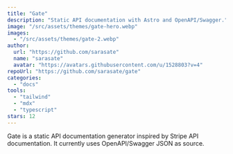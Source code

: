 ```yaml
---
title: "Gate"
description: "Static API documentation with Astro and OpenAPI/Swagger."
image: "/src/assets/themes/gate-hero.webp"
images:
  - "/src/assets/themes/gate-2.webp"
author:
  url: "https://github.com/sarasate"
  name: "sarasate"
  avatar: "https://avatars.githubusercontent.com/u/1528803?v=4"
repoUrl: "https://github.com/sarasate/gate"
categories:
  - "docs"
tools:
  - "tailwind"
  - "mdx"
  - "typescript"
stars: 12
---
```


<p>
  Gate is a static API documentation generator inspired by Stripe API documentation. It currently
  uses OpenAPI/Swagger JSON as source.
</p>
